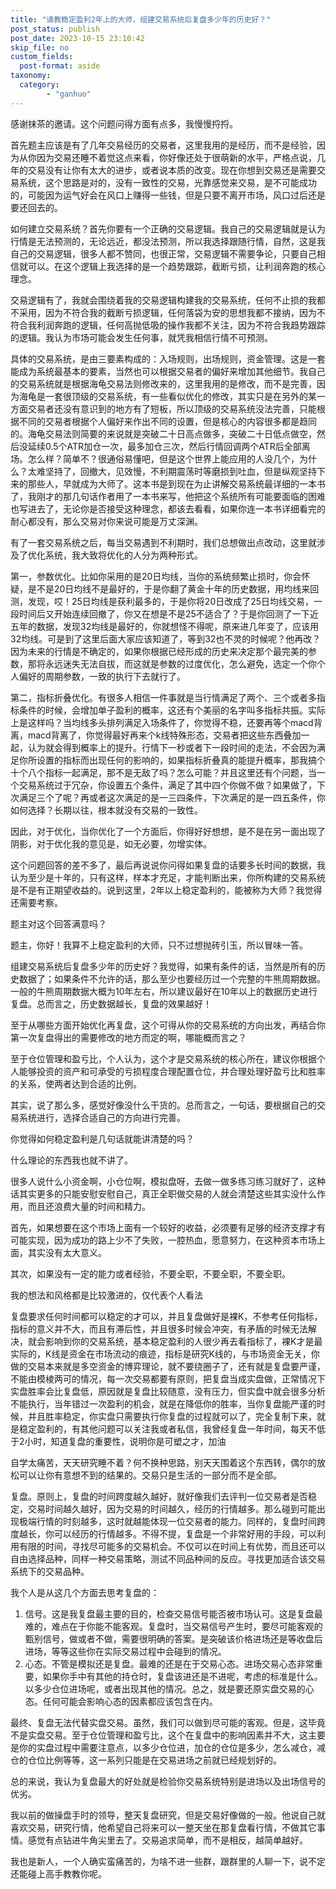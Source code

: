 ```yaml
---
title: "请教稳定盈利2年上的大师，组建交易系统后复盘多少年的历史好？"
post_status: publish
post_date: 2023-10-15 23:10:42
skip_file: no
custom_fields: 
  post-format: aside
taxonomy:
  category:
        - "ganhuo"
---
```


感谢抹茶的邀请。这个问题问得方面有点多，我慢慢捋捋。

首先题主应该是有了几年交易经历的交易者，这里我用的是经历，而不是经验，因为从你因为交易还睡不着觉这点来看，你好像还处于很萌新的水平，严格点说，几年的交易没有让你有太大的进步，或者说本质的改变。现在你想到交易还是需要交易系统，这个思路是对的，没有一致性的交易，光靠感觉来交易，是不可能成功的，可能因为运气好会在风口上赚得一些钱，但是只要不离开市场，风口过后还是要还回去的。

如何建立交易系统？首先你要有一个正确的交易逻辑。我自己的交易逻辑就是认为行情是无法预测的，无论远近，都没法预测，所以我选择跟随行情，自然，这是我自己的交易逻辑，很多人都不赞同，也很正常，交易逻辑不需要争论，只要自己相信就可以。在这个逻辑上我选择的是一个趋势跟踪，截断亏损，让利润奔跑的核心理念。

交易逻辑有了，我就会围绕着我的交易逻辑构建我的交易系统，任何不止损的我都不采用，因为不符合我的截断亏损逻辑，任何落袋为安的思想我都不接纳，因为不符合我利润奔跑的逻辑，任何高抛低吸的操作我都不关注，因为不符合我趋势跟踪的逻辑。我认为市场可能会发生任何事，就凭我相信行情不可预测。

具体的交易系统，是由三要素构成的：入场规则，出场规则，资金管理。这是一套能成为系统最基本的要素，当然也可以根据交易者的偏好来增加其他细节。我自己的交易系统就是根据海龟交易法则修改来的，这里我用的是修改，而不是完善，因为海龟是一套很顶级的交易系统，有一些看似优化的修改，其实只是在另外的某一方面交易者还没有意识到的地方有了短板，所以顶级的交易系统没法完善，只能根据不同的交易者根据个人偏好来作出不同的设置，但是核心的内容很多都是趋同的。海龟交易法则简要的来说就是突破二十日高点做多，突破二十日低点做空，然后没延续0.5个ATR加仓一次，最多加仓三次，然后行情回调两个ATR后全部离场。怎么样？简单不？很通俗易懂吧，但是这个世界上能应用的人没几个，为什么？太难坚持了，回撤大，见效慢，不利期震荡时等磨损到吐血，但是纵观坚持下来的那些人，早就成为大师了。这本书是到现在为止讲解交易系统最详细的一本书了，我刚才的那几句话作者用了一本书来写，他把这个系统所有可能要面临的困难也写进去了，无论你是否接受这种理念，都该去看看，如果你连一本书详细看完的耐心都没有，那么交易对你来说可能是万丈深渊。

有了一套交易系统之后，每当交易遇到不利期时，我们总想做出点改动，这里就涉及了优化系统，我大致将优化的人分为两种形式。

第一，参数优化。比如你采用的是20日均线，当你的系统频繁止损时，你会怀疑，是不是20日均线不是最好的，于是你翻了黄金十年的历史数据，用均线来回测，发现，哎！25日均线是获利最多的，于是你将20日改成了25日均线交易，一段时间后又开始连续回撤了，你又在想是不是25不适合了？于是你回测了一下近五年的数据，发现32均线是最好的，你就想怪不得呢，原来进几年变了，应该用32均线。可是到了这里后面大家应该知道了，等到32也不灵的时候呢？他再改？因为未来的行情是不确定的，如果你根据已经形成的历史来决定那个最完美的参数，那将永远迷失无法自拔，而这就是参数的过度优化，怎么避免，选定一个你个人偏好的周期参数，一致的执行下去就行了。

第二，指标折叠优化。有很多人相信一件事就是当行情满足了两个、三个或者多指标条件的时候，会增加单子盈利的概率，这还有个美丽的名字叫多指标共振。实际上是这样吗？当均线多头排列满足入场条件了，你觉得不稳，还要再等个macd背离，macd背离了，你觉得最好再来个k线特殊形态，交易者把这些东西叠加一起，认为就会得到概率上的提升。行情下一秒或者下一段时间的走法，不会因为满足你所设置的指标而出现任何的影响的，如果指标折叠真的能提升概率，那我搞个十个八个指标一起满足，那不是无敌了吗？怎么可能？并且这里还有个问题，当一个交易系统过于冗杂，你设置五个条件，满足了其中四个你做不做？如果做了，下次满足三个了呢？再或者这次满足的是一三四条件，下次满足的是一四五条件，你如何选择？长期以往，根本就没有交易的一致性。

因此，对于优化，当你优化了一个方面后，你得好好想想，是不是在另一面出现了阴影，对于优化我的意见是，如无必要，勿增实体。

这个问题回答的差不多了，最后再说说你问得如果复盘的话要多长时间的数据，我认为至少是十年的，只有这样，样本才充足，才能判断出来，你所构建的交易系统是不是有正期望收益的。说到这里，2年以上稳定盈利的，能被称为大师？我觉得还需要考察。

题主对这个回答满意吗？

题主，你好！我算不上稳定盈利的大师，只不过想抛砖引玉，所以冒味一答。

组建交易系统后复盘多少年的历史好？我觉得，如果有条件的话，当然是所有的历史数据了；如果条件不允许的话，那么至少也要经历过一个完整的牛熊周期数据。一般的牛熊周期数据大概为10年左右，所以建议最好在10年以上的数据历史进行复盘。总而言之，历史数据越长，复盘的效果越好！

至于从哪些方面开始优化再复盘，这个可得从你的交易系统的方向出发，再结合你第一次复盘得出的需要修改的地方而定的啊，哪能概而言之？

至于仓位管理和盈亏比，个人认为，这个才是交易系统的核心所在，建议你根据个人能够投资的资产和可承受的亏损程度合理配置仓位，并合理处理好盈亏比和胜率的关系，使两者达到合适的比例。

其实，说了那么多，感觉好像没什么干货的。总而言之，一句话，要根据自己的交易系统进行，选择合适自己的方向进行完善。

你觉得如何稳定盈利是几句话就能讲清楚的吗？

什么理论的东西我也就不讲了。

很多人说什么小资金啊，小仓位啊，模拟盘呀，去做一做多练习练习就好了，这种话其实更多的只能安慰安慰自己，真正全职做交易的人就会清楚这些其实没什么作用，而且还浪费大量的时间和精力。

首先，如果想要在这个市场上面有一个较好的收益，必须要有足够的经济支撑才有可能实现，因为成功的路上少不了失败，一腔热血，愿意努力，在这种资本市场上面，其实没有太大意义。

其次，如果没有一定的能力或者经验，不要全职，不要全职，不要全职。

我的想法和风格都是比较激进的，仅代表个人看法

复盘要求任何时间都可以稳定的才可以，并且复盘做好是裸K，不参考任何指标，指标的意义并不大，而且有滞后性，并且很多时候会冲突，有矛盾的时候无法解决，就会影响到你的交易系统，基本稳定盈利的人很少再去看指标了，裸K才是最实际的，K线是资金在市场流动的痕迹，指标是研究K线的，与市场资金无关，你做的交易本来就是多空资金的博弈理论，就不要绕圈子了，还有就是复盘要严谨，不能由模棱两可的情况，每一次交易都要有原则，把复盘当成实盘做，正常情况下实盘胜率会比复盘低，原因就是复盘比较随意，没有压力，但实盘中就会很多分析不能执行，当年错过一次盈利的机会，就是在降低你的胜率，当你复盘能严谨的时候，并且胜率稳定，你实盘只需要执行你复盘的过程就可以了，完全复制下来，就是稳定盈利的，有其他问题可以关注我或者私信，我曾经复盘一年时间，每天不低于2小时，知道复盘的重要性，说明你是可塑之才，加油

自学太痛苦，天天研究睡不着？何不换种思路，别天天围着这个东西转，偶尔的放松可以让你有意想不到的结果的。交易只是生活的一部分而不是全部。

复盘。原则上，复盘的时间跨度越久越好，就好像我们去评判一位交易者是否稳定，交易时间越久越好，因为交易的时间越久，经历的行情越多。那么碰到可能出现极端行情的时刻越多，这时就越能体现一位交易者的能力。同样的，复盘时间跨度越长，你可以经历的行情越多。不得不提，复盘是一个非常好用的手段，可以利用有限的时间，寻找尽可能多的交易机会。不仅可以在时间上有优势，而且还可以自由选择品种，同样一种交易策略，测试不同品种间的反应。寻找更加适合该交易系统下的交易品种。

我个人是从这几个方面去思考复盘的：

1. 信号。这是我复盘最主要的目的，检查交易信号能否被市场认可。这是复盘最难的，难点在于你能不能客观。复盘时，当交易信号产生时，要尽可能客观的甄别信号，做或者不做，需要很明确的答案。是突破该价格进场还是等收盘后进场，等等这些你在实际交易过程中会碰到的情况。
2. 心态。不管是模拟还是复盘。最难的还是在于交易心态。进场交易心态非常重要，如果你手中有其他的持仓时，复盘该进还是不进呢，考虑的标准是什么。以多少仓位进场呢，或者出现其他的情况。总之，就是要还原实盘交易的心态。任何可能会影响心态的因素都应该包含在内。

最终、复盘无法代替实盘交易。虽然，我们可以做到尽可能的客观。但是，这毕竟不是实盘交易。至于仓位管理和盈亏比，这个在复盘中的影响因素并不大，这主要是你的实盘过程中需要注意点，以多少仓位进，加仓的仓位是多少，怎么减仓，减仓的仓位比例等等，这一系列只能是在交易进场之前就已经规划好的。

总的来说，我认为复盘最大的好处就是检验你交易系统特别是进场以及出场信号的优劣。

我以前的做操盘手时的领导，整天复盘研究，但是交易好像做的一般。他说自己就喜欢交易，研究行情，他希望自己将来可以一整天坐在那复盘看行情，不做其它事情。感觉有点钻进牛角尖里去了。交易追求简单，而不是相反，越简单越好。

我也是新人，一个人确实蛮痛苦的，为啥不进一些群，跟群里的人聊一下，说不定还能碰上高手教教你呢。
